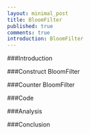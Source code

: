 ```yaml
---
layout: minimal_post
title: BloomFilter
published: true 
comments: true
introduction: BloomFilter
---
```


###Introduction

###Construct BloomFilter

###Counter BloomFilter

###Code

###Analysis

###Conclusion

